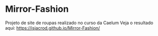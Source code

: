 # Mirror-Fashion
Projeto de site de roupas realizado no curso da Caelum
Veja o resultado aqui: 
https://isjacrod.github.io/Mirror-Fashion/
